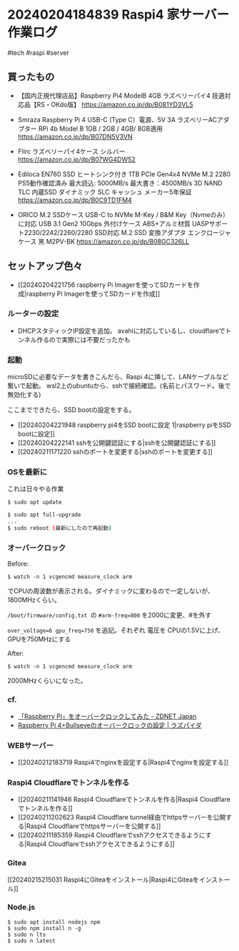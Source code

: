 # 20240204184839 Raspi4 家サーバー 作業ログ
#tech #raspi  #server


## 買ったもの
- 【国内正規代理店品】Raspberry Pi4 ModelB 4GB ラズベリーパイ4 技適対応品【RS・OKdo版】 https://amazon.co.jp/dp/B081YD3VL5
- Smraza Raspberry Pi 4 USB-C (Type C）電源、5V 3A ラズベリーACアダプター RPi 4b Model B 1GB / 2GB / 4GB/ 8GB適用 https://amazon.co.jp/dp/B07DN5V3VN
- Flirc ラズベリーパイ4ケース シルバー https://amazon.co.jp/dp/B07WG4DW52

- Ediloca EN760 SSD ヒートシンク付き 1TB PCIe Gen4x4 NVMe M.2 2280 PS5動作確認済み 最大読込: 5000MB/s 最大書き：4500MB/s 3D NAND TLC 内蔵SSD ダイナミック SLC キャッシュ メーカー5年保証 https://amazon.co.jp/dp/B0C9TD1FM4
- ORICO M.2 SSDケース USB-C to NVMe M-Key / B&M Key（Nvmeのみ）に対応 USB 3.1 Gen2 10Gbps 外付けケース ABS+アルミ材質 UASPサポート2230/2242/2260/2280 SSD対応 M.2 SSD 変換アダプタ エンクロージャ ケース 黑 M2PV-BK https://amazon.co.jp/dp/B08GC326LL

## セットアップ色々
- [[20240204221756 raspberry Pi Imagerを使ってSDカードを作成|raspberry Pi Imagerを使ってSDカードを作成]]

### ルーターの設定
- DHCPスタティックIP設定を追加。 avahiに対応しているし、cloudflareでトンネル作るので実際には不要だったかも

### 起動
microSDに必要なデータを書きこんだら、Raspi 4に挿して、LANケーブルなど繋いで起動。
wsl2上のubuntuから、sshで接続確認。(名前とパスワード。後で無効化する)

ここまでできたら、SSD bootの設定をする。

- [[20240204221948 raspberry pi4をSSD bootに設定 1|raspberry piをSSD bootに設定]]
- [[20240204222141 sshを公開鍵認証にする|sshを公開鍵認証にする]]
- [[20240211171220 sshのポートを変更する|sshのポートを変更する]]


### OSを最新に
これは日々やる作業

`$ sudo apt update`
```sh
$ sudo apt full-upgrade
...
$ sudo reboot (最新にしたので再起動)
```

### オーバークロック
Before:
```
$ watch -n 1 vcgencmd measure_clock arm
```
でCPUの周波数が表示される。ダイナミックに変わるので一定しないが、1800MHzくらい。


`/boot/firmware/config.txt `の
`#arm-freq=800`
を2000に変更、#を外す

`over_voltage=6
gpu_freq=750`
を追記。それぞれ 電圧を CPUの1.5Vに上げ、GPUを750MHzにする

After:
```
$ watch -n 1 vcgencmd measure_clock arm
```
2000MHzくらいになった。
### cf.
- [「Raspberry Pi」をオーバークロックしてみた - ZDNET Japan](https://japan.zdnet.com/article/35201090/)
- [Raspberry Pi 4+Bullseyeのオーバークロックの設定 | ラズパイダ](https://raspida.com/overclock-rpi4-bullseye)
### WEBサーバー
- [[20240212183719 Raspi4でnginxを設定する|Raspi4でnginxを設定する]]
### Raspi4 Cloudflareでトンネルを作る
- [[20240211141946 Raspi4 Cloudflareでトンネルを作る|Raspi4 Cloudflareでトンネルを作る]]
- [[20240211202623 Raspi4 Cloudflare tunnel経由でhttpsサーバーを公開する|Raspi4 Cloudflareでhttpsサーバーを公開する]]
- [[20240211185359 Raspi4 Cloudflareでsshアクセスできるようにする|Raspi4 Cloudflareでsshアクセスできるようにする]]

### Gitea
[[20240215215031 Raspi4にGiteaをインストール|Raspi4にGiteaをインストール]]


### Node.js

```
$ sudo apt install nodejs npm
$ sudo npm install n -g
$ sudo n lts
$ sudo n latest
```